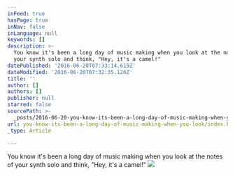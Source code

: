 ```yaml
---
inFeed: true
hasPage: true
inNav: false
inLanguage: null
keywords: []
description: >-
  You know it's been a long day of music making when you look at the notes of
  your synth solo and think, "Hey, it's a camel!"
datePublished: '2016-06-20T07:33:14.619Z'
dateModified: '2016-06-20T07:32:35.126Z'
title: ''
author: []
authors: []
publisher: null
starred: false
sourcePath: >-
  _posts/2016-06-20-you-know-its-been-a-long-day-of-music-making-when-you-look.md
url: you-know-its-been-a-long-day-of-music-making-when-you-look/index.html
_type: Article

---
```

You know it's been a long day of music making when you look at the notes of your synth solo and think, "Hey, it's a camel!"
![](https://the-grid-user-content.s3-us-west-2.amazonaws.com/fe6eb43f-94c5-47db-9207-f647f71bdbaf.jpg)
